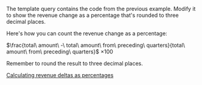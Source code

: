 The template query contains the code from the previous example. Modify it to show the revenue change as a percentage that's rounded to three decimal places.

Here's how you can count the revenue change as a percentage:

$\frac{total\ amount\ -\ total\ amount\ from\ preceding\  quarters}{total\ amount\ from\ preceding\ quarters}$ $\times 100$
​

Remember to round the result to three decimal places.

[Calculating revenue deltas as percentages](https://learnsql.com/course/sql-revenue-trend-analysis/comparing-revenue/calculating-deltas/calculating-revenue-deltas-as-percentages)

